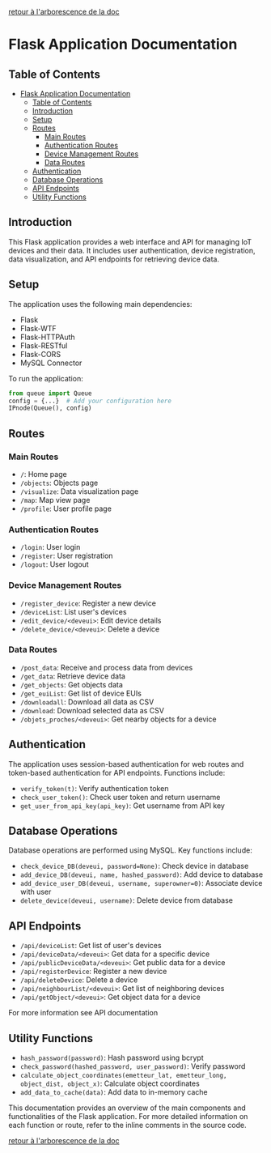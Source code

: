 [retour à l'arborescence de la doc](../README.md)
# Flask Application Documentation

## Table of Contents
- [Flask Application Documentation](#flask-application-documentation)
  - [Table of Contents](#table-of-contents)
  - [Introduction](#introduction)
  - [Setup](#setup)
  - [Routes](#routes)
    - [Main Routes](#main-routes)
    - [Authentication Routes](#authentication-routes)
    - [Device Management Routes](#device-management-routes)
    - [Data Routes](#data-routes)
  - [Authentication](#authentication)
  - [Database Operations](#database-operations)
  - [API Endpoints](#api-endpoints)
  - [Utility Functions](#utility-functions)

## Introduction

This Flask application provides a web interface and API for managing IoT devices and their data. It includes user authentication, device registration, data visualization, and API endpoints for retrieving device data.

## Setup

The application uses the following main dependencies:
- Flask
- Flask-WTF
- Flask-HTTPAuth
- Flask-RESTful
- Flask-CORS
- MySQL Connector

To run the application:

```python
from queue import Queue
config = {...}  # Add your configuration here
IPnode(Queue(), config)
```

## Routes

### Main Routes

- `/`: Home page
- `/objects`: Objects page
- `/visualize`: Data visualization page
- `/map`: Map view page
- `/profile`: User profile page

### Authentication Routes

- `/login`: User login
- `/register`: User registration
- `/logout`: User logout

### Device Management Routes

- `/register_device`: Register a new device
- `/deviceList`: List user's devices
- `/edit_device/<deveui>`: Edit device details
- `/delete_device/<deveui>`: Delete a device

### Data Routes

- `/post_data`: Receive and process data from devices
- `/get_data`: Retrieve device data
- `/get_objects`: Get objects data
- `/get_euiList`: Get list of device EUIs
- `/downloadall`: Download all data as CSV
- `/download`: Download selected data as CSV
- `/objets_proches/<deveui>`: Get nearby objects for a device

## Authentication

The application uses session-based authentication for web routes and token-based authentication for API endpoints. Functions include:

- `verify_token(t)`: Verify authentication token
- `check_user_token()`: Check user token and return username
- `get_user_from_api_key(api_key)`: Get username from API key

## Database Operations

Database operations are performed using MySQL. Key functions include:

- `check_device_DB(deveui, password=None)`: Check device in database
- `add_device_DB(deveui, name, hashed_password)`: Add device to database
- `add_device_user_DB(deveui, username, superowner=0)`: Associate device with user
- `delete_device(deveui, username)`: Delete device from database

## API Endpoints

- `/api/deviceList`: Get list of user's devices
- `/api/deviceData/<deveui>`: Get data for a specific device
- `/api/publicDeviceData/<deveui>`: Get public data for a device
- `/api/registerDevice`: Register a new device
- `/api/deleteDevice`: Delete a device
- `/api/neighbourList/<deveui>`: Get list of neighboring devices
- `/api/getObject/<deveui>`: Get object data for a device

For more information see API documentation

## Utility Functions

- `hash_password(password)`: Hash password using bcrypt
- `check_password(hashed_password, user_password)`: Verify password
- `calculate_object_coordinates(emetteur_lat, emetteur_long, object_dist, object_x)`: Calculate object coordinates
- `add_data_to_cache(data)`: Add data to in-memory cache

This documentation provides an overview of the main components and functionalities of the Flask application. For more detailed information on each function or route, refer to the inline comments in the source code.

[retour à l'arborescence de la doc](../README.md)